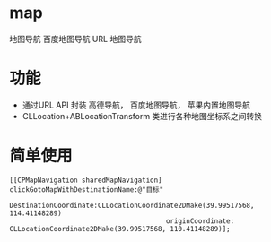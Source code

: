 # map
地图导航 百度地图导航 URL 地图导航

# 功能
* 通过URL API 封装 高德导航， 百度地图导航， 苹果内置地图导航
* CLLocation+ABLocationTransform 类进行各种地图坐标系之间转换 

# 简单使用
```
[[CPMapNavigation sharedMapNavigation] clickGotoMapWithDestinationName:@"目标" 
                                      DestinationCoordinate:CLLocationCoordinate2DMake(39.99517568, 114.41148289) 
                                       originCoordinate: CLLocationCoordinate2DMake(39.99517568, 110.41148289)];
```
